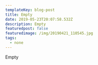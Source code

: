 ```yaml
---
templateKey: blog-post
title: Empty
date: 2019-05-23T20:07:58.532Z
description: Empty
featuredpost: false
featuredimage: /img/20190421_110545.jpg
tags:
  - none
---
```

Empty
